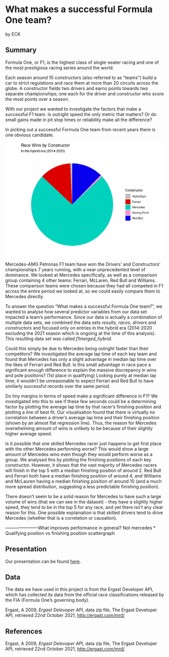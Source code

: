 What makes a successful Formula One team?
================
by ECK

## Summary

Formula One, or F1, is the highest class of single-seater racing and one
of the most prestigious racing series around the world.

Each season around 10 constructors (also referred to as “teams”) build a
car to strict regulations and race them at more than 20 circuits across
the globe. A constructor fields two drivers and earns points towards two
separate championships; one each for the driver and constructor who
score the most points over a season.

With our project we wanted to investigate the factors that make a
successful F1 team. Is outright speed the only metric that matters? Or
do small gains made in pit stop times or reliability make all the
difference?

In picking out a successful Formula One team from recent years there is
one obvious candidate.

![](README_files/figure-gfm/wins-bar-chart-1.png)<!-- -->

Mercedes-AMG Petronas F1 team have won the Drivers’ and Constructors’
championships 7 years running, with a near unprecedented level of
dominance. We looked at Mercedes specifically, as well as a comparison
group containing 4 other teams: Ferrari, McLaren, Red Bull and Williams.
These comparison teams were chosen because they had all competed in F1
across the entire period we looked at, so we could easily compare them
to Mercedes directly.

To answer the question “What makes a successful Formula One team?”, we
wanted to analyse how several predictor variables from our data set
impacted a team’s performance. Since our data is actually a combination
of multiple data sets, we combined the data sets *results, races,
drivers* and *constructors* and focused only on entries in the hybrid
era (2014-2020 excluding the 2021 season which is ongoing at the time of
this analysis). This resulting data set was called *f1merged_hybrid*.

Could this simply be due to Mercedes being outright faster than their
competitors? We investigated the average lap time of each key team and
found that Mercedes has only a slight advantage in median lap time over
the likes of Ferrari and Red Bull. Is this small advantage in race pace
a significant enough difference to explain the massive discrepancy in
wins and pole positions? (1st place in qualifying) Looking purely at
median lap time, it wouldn’t be unreasonable to expect Ferrari and Red
Bull to have similarly successful records over the same period.

Do tiny margins in terms of speed make a significant difference in F1?
We investigated into this to see if these few seconds could be a
determining factor by plotting the average lap time by that racer’s
finishing position and plotting a line of best fit. Our visualisation
found that there is virtually no correlation between a driver’s average
lap time and their finishing position (shown by an almost flat
regression line). Thus, the reason for Mercedes overwhelming amount of
wins is unlikely to be because of their slightly higher average speed.

Is it possible that one skilled Mercedes racer just happens to get first
place with the other Mercedes performing worse? This would show a large
amount of Mercedes wins even though they would perform worse as a group.
We analysed this by plotting the finishing positions of each key
constructor. However, it shows that the vast majority of Mercedes racers
will finish in the top 5 with a median finishing position of around 2.
Red Bull and Ferrari both have a median finishing position of around 4,
and Williams and McLauren having a median finishing position of around
10 (and a much more spread distribution, suggesting a less predictable
finishing position).

There doesn’t seem to be a solid reason for Mercedes to have such a
large volume of wins (that we can see in the dataset) - they have a
slightly higher speed, they tend to be in the top 5 for any race, and
yet there isn’t any clear reason for this. One possible explaination is
that skilled drivers tend to drive Mercedes (whether that is a
correlation or causation).

———————-What improves performance in general? Not mercedes \* Qualifying
position vs finishing position scattergraph

## Presentation

Our presentation can be found [here](presentation/presentation.html).

## Data

The data we have used in this project is from the Ergast Developer API,
which has collected its data from the official race classifications
released by the FIA (Formula One’s governing body).

Ergast, A 2009, *Ergast Delevoper API*, data zip file, The Ergast
Developer API, retrieved 22nd October 2021, <http://ergast.com/mrd/>

## References

Ergast, A 2009, *Ergast Delevoper API*, data zip file, The Ergast
Developer API, retrieved 22nd October 2021, <http://ergast.com/mrd/>

